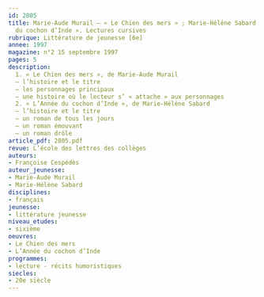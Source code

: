 ```yaml
---
id: 2805
title: Marie-Aude Murail – « Le Chien des mers » ; Marie-Hélène Sabard – « L’Année
  du cochon d’Inde ». Lectures cursives
rubrique: Littérature de jeunesse [6e]
annee: 1997
magazine: n°2 15 septembre 1997
pages: 5
description: 
  1. « Le Chien des mers », de Marie-Aude Murail
  – l’histoire et le titre
  – les personnages principaux
  – une histoire où le lecteur s’ « attache » aux personnages
  2. « L’Année du cochon d’Inde », de Marie-Hélène Sabard
  – l’histoire et le titre
  – un roman de tous les jours
  – un roman émouvant
  – un roman drôle
article_pdf: 2805.pdf
revue: L’école des lettres des collèges
auteurs:
- Françoise Cespédès
auteur_jeunesse:
- Marie-Aude Murail
- Marie-Hélène Sabard
disciplines:
- français
jeunesse:
- littérature jeunesse
niveau_etudes:
- sixième
oeuvres:
- Le Chien des mers
- L’Année du cochon d’Inde
programmes:
- lecture - récits humoristiques
siecles:
- 20e siècle
---
```

